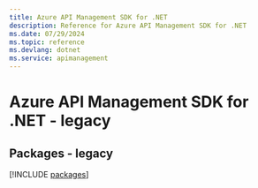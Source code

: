 ```yaml
---
title: Azure API Management SDK for .NET
description: Reference for Azure API Management SDK for .NET
ms.date: 07/29/2024
ms.topic: reference
ms.devlang: dotnet
ms.service: apimanagement
---
```

# Azure API Management SDK for .NET - legacy
## Packages - legacy
[!INCLUDE [packages](api-management-index.md)]